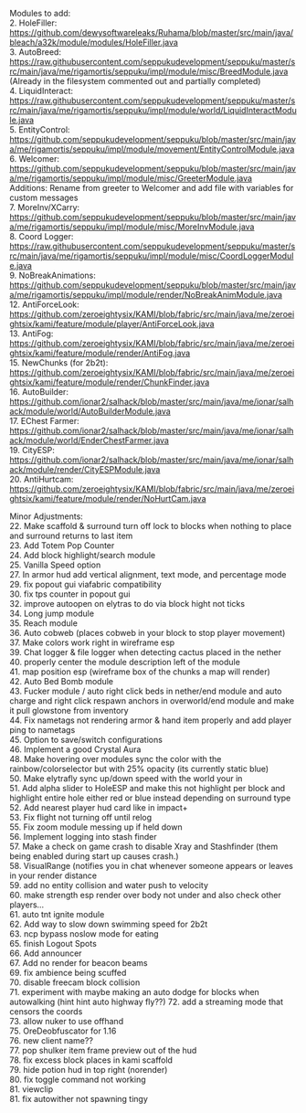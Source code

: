 Modules to add:  
2. HoleFiller: <https://github.com/dewysoftwareleaks/Ruhama/blob/master/src/main/java/bleach/a32k/module/modules/HoleFiller.java>  
3. AutoBreed: <https://raw.githubusercontent.com/seppukudevelopment/seppuku/master/src/main/java/me/rigamortis/seppuku/impl/module/misc/BreedModule.java>    
(Already in the filesystem commented out and partially completed)  
4. LiquidInteract: <https://raw.githubusercontent.com/seppukudevelopment/seppuku/master/src/main/java/me/rigamortis/seppuku/impl/module/world/LiquidInteractModule.java>  
5. EntityControl: <https://github.com/seppukudevelopment/seppuku/blob/master/src/main/java/me/rigamortis/seppuku/impl/module/movement/EntityControlModule.java>  
6. Welcomer: <https://github.com/seppukudevelopment/seppuku/blob/master/src/main/java/me/rigamortis/seppuku/impl/module/misc/GreeterModule.java>  
Additions: Rename from greeter to Welcomer and add file with variables for custom messages  
7. MoreInv/XCarry: <https://github.com/seppukudevelopment/seppuku/blob/master/src/main/java/me/rigamortis/seppuku/impl/module/misc/MoreInvModule.java>  
8. Coord Logger: <https://raw.githubusercontent.com/seppukudevelopment/seppuku/master/src/main/java/me/rigamortis/seppuku/impl/module/misc/CoordLoggerModule.java>  
9. NoBreakAnimations: <https://github.com/seppukudevelopment/seppuku/blob/master/src/main/java/me/rigamortis/seppuku/impl/module/render/NoBreakAnimModule.java>  
12. AntiForceLook: <https://github.com/zeroeightysix/KAMI/blob/fabric/src/main/java/me/zeroeightsix/kami/feature/module/player/AntiForceLook.java>  
13. AntiFog: <https://github.com/zeroeightysix/KAMI/blob/fabric/src/main/java/me/zeroeightsix/kami/feature/module/render/AntiFog.java>  
15. NewChunks (for 2b2t): <https://github.com/zeroeightysix/KAMI/blob/fabric/src/main/java/me/zeroeightsix/kami/feature/module/render/ChunkFinder.java>  
16. AutoBuilder: <https://github.com/ionar2/salhack/blob/master/src/main/java/me/ionar/salhack/module/world/AutoBuilderModule.java>  
17. EChest Farmer: <https://github.com/ionar2/salhack/blob/master/src/main/java/me/ionar/salhack/module/world/EnderChestFarmer.java>  
19. CityESP: <https://github.com/ionar2/salhack/blob/master/src/main/java/me/ionar/salhack/module/render/CityESPModule.java>  
20. AntiHurtcam: <https://github.com/zeroeightysix/KAMI/blob/fabric/src/main/java/me/zeroeightsix/kami/feature/module/render/NoHurtCam.java>  

Minor Adjustments:  
22. Make scaffold & surround turn off lock to blocks when nothing to place and surround returns to last item  
23. Add Totem Pop Counter  
24. Add block highlight/search module  
25. Vanilla Speed option  
27. In armor hud add vertical alignment, text mode, and percentage mode  
29. fix popout gui viafabric compatibility  
30. fix tps counter in popout gui  
32. improve autoopen on elytras to do via block hight not ticks  
34. Long jump module  
35. Reach module  
36. Auto cobweb (places cobweb in your block to stop player movement)  
37. Make colors work right in wireframe esp  
39. Chat logger & file logger when detecting cactus placed in the nether  
40. properly center the module description left of the module  
41. map position esp (wireframe box of the chunks a map will render)  
42. Auto Bed Bomb module  
43. Fucker module / auto right click beds in nether/end module and auto charge and right click respawn anchors in overworld/end module and make it pull glowstone from inventory  
44. Fix nametags not rendering armor & hand item properly and add player ping to nametags  
45. Option to save/switch configurations  
46. Implement a good Crystal Aura  
48. Make hovering over modules sync the color with the rainbow/colorselector but with 25% opacity (its currently static blue)  
50. Make elytrafly sync up/down speed with the world your in  
51. Add alpha slider to HoleESP and make this not highlight per block and highlight entire hole either red or blue instead depending on surround type  
52. Add nearest player hud card like in impact+  
53. Fix flight not turning off until relog  
55. Fix zoom module messing up if held down  
56. Implement logging into stash finder  
57. Make a check on game crash to disable Xray and Stashfinder (them being enabled during start up causes crash.)  
58. VisualRange (notifies you in chat whenever someone appears or leaves in your render distance  
59. add no entity collision and water push to velocity  
60. make strength esp render over body not under and also check other players...  
61. auto tnt ignite module  
62. Add way to slow down swimming speed for 2b2t  
63. ncp bypass noslow mode for eating  
65. finish Logout Spots  
66. Add announcer  
67. Add no render for beacon beams  
69. fix ambience being scuffed  
70. disable freecam block collision  
71. experiment with maybe making an auto dodge for blocks when autowalking (hint hint auto highway fly??)
72. add a streaming mode that censors the coords  
73. allow nuker to use offhand  
75. OreDeobfuscator for 1.16  
76. new client name??  
77. pop shulker item frame preview out of the hud  
78. fix excess block places in kami scaffold  
79. hide potion hud in top right (norender)  
80. fix toggle command not working  
81. viewclip  
81. fix autowither not spawning tingy  
